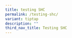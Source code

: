 ```yaml
---
title: testing SHC
permalink: /testing-shc/
variant: tiptap
description: ""
third_nav_title: Testing SHC
---
```

<p></p>
